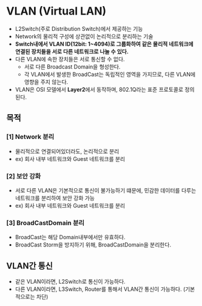 # VLAN (Virtual LAN)
- L2Switch(주로 Distribution Switch)에서 제공하는 기능
- Network의 물리적 구성에 상관없이 논리적으로 분리하는 기술
- **Switch내에서 VLAN ID(12bit: 1~4094)로 그룹화하여 같은 물리적 네트워크에 연결된 장치들을 서로 다른 네트워크로 나눌 수 있다.**
- 다른 VLAN에 속한 장치들은 서로 통신할 수 없다.
  - 서로 다른 Broadcast Domain을 형성한다.
  - 각 VLAN에서 발생한 BroadCast는 독립적인 영역을 가지므로, 다른 VLAN에 영향을 주지 않는다.
- VLAN은 OSI 모델에서 **Layer2**에서 동작하며, 802.1Q라는 표준 프로토콜로 정의된다.


## 목적
### [1] Network 분리
- 물리적으로 연결되어있더라도, 논리적으로 분리
- ex) 회사 내부 네트워크와 Guest 네트워크를 분리

### [2] 보안 강화
- 서로 다른 VLAN은 기본적으로 통신이 불가능하기 떄문에, 민감한 데이터를 다루는 네트워크를 분리하여 보안 강화 가능
- ex) 회사 내부 네트워크와 Guest 네트워크를 분리

### [3] BroadCastDomain 분리
- BroadCast는 해당 Domain내부에서만 유효하다.
- BroadCast Storm을 방지하기 위해, BroadCastDomain을 분리한다.

## VLAN간 통신
- 같은 VLAN이라면, L2Switch로 통신이 가능하다.
- 다른 VLAN이라면, L3Switch, Router를 통해서 VLAN간 통신이 가능하다. (기본적으로는 차단)

